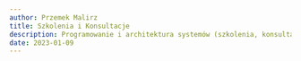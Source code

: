 ```yaml
---
author: Przemek Malirz
title: Szkolenia i Konsultacje
description: Programowanie i architektura systemów (szkolenia, konsultacje, mentoring)
date: 2023-01-09
---
```


